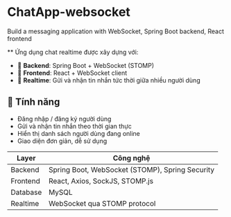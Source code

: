 # ChatApp-websocket
Build a messaging application with WebSocket, Spring Boot backend, React frontend

** Ứng dụng chat realtime được xây dựng với:
- 🔧 **Backend**: Spring Boot + WebSocket (STOMP)
- 🎨 **Frontend**: React + WebSocket client
- 📡 **Realtime**: Gửi và nhận tin nhắn tức thời giữa nhiều người dùng
  
## 🚀 Tính năng
- Đăng nhập / đăng ký người dùng
- Gửi và nhận tin nhắn theo thời gian thực
- Hiển thị danh sách người dùng đang online
- Giao diện đơn giản, dễ sử dụng

| Layer      | Công nghệ           |
|------------|---------------------|
| Backend    | Spring Boot, WebSocket (STOMP), Spring Security |
| Frontend   | React, Axios, SockJS, STOMP.js |
| Database   |  MySQL |
| Realtime   | WebSocket qua STOMP protocol |
